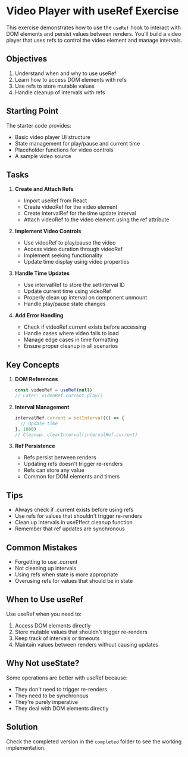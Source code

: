 # Video Player with useRef Exercise

This exercise demonstrates how to use the `useRef` hook to interact with DOM elements and persist values between renders. You'll build a video player that uses refs to control the video element and manage intervals.

## Objectives

1. Understand when and why to use useRef
2. Learn how to access DOM elements with refs
3. Use refs to store mutable values
4. Handle cleanup of intervals with refs

## Starting Point

The starter code provides:
- Basic video player UI structure
- State management for play/pause and current time
- Placeholder functions for video controls
- A sample video source

## Tasks

1. **Create and Attach Refs**
   - Import useRef from React
   - Create videoRef for the video element
   - Create intervalRef for the time update interval
   - Attach videoRef to the video element using the ref attribute

2. **Implement Video Controls**
   - Use videoRef to play/pause the video
   - Access video duration through videoRef
   - Implement seeking functionality
   - Update time display using video properties

3. **Handle Time Updates**
   - Use intervalRef to store the setInterval ID
   - Update current time using videoRef
   - Properly clean up interval on component unmount
   - Handle play/pause state changes

4. **Add Error Handling**
   - Check if videoRef.current exists before accessing
   - Handle cases where video fails to load
   - Manage edge cases in time formatting
   - Ensure proper cleanup in all scenarios

## Key Concepts

1. **DOM References**
   ```javascript
   const videoRef = useRef(null)
   // Later: videoRef.current.play()
   ```

2. **Interval Management**
   ```javascript
   intervalRef.current = setInterval(() => {
     // Update time
   }, 1000)
   // Cleanup: clearInterval(intervalRef.current)
   ```

3. **Ref Persistence**
   - Refs persist between renders
   - Updating refs doesn't trigger re-renders
   - Refs can store any value
   - Common for DOM elements and timers

## Tips

- Always check if .current exists before using refs
- Use refs for values that shouldn't trigger re-renders
- Clean up intervals in useEffect cleanup function
- Remember that ref updates are synchronous

## Common Mistakes

- Forgetting to use .current
- Not cleaning up intervals
- Using refs when state is more appropriate
- Overusing refs for values that should be in state

## When to Use useRef

Use useRef when you need to:
1. Access DOM elements directly
2. Store mutable values that shouldn't trigger re-renders
3. Keep track of intervals or timeouts
4. Maintain values between renders without causing updates

## Why Not useState?

Some operations are better with useRef because:
- They don't need to trigger re-renders
- They need to be synchronous
- They're purely imperative
- They deal with DOM elements directly

## Solution

Check the completed version in the `completed` folder to see the working implementation.